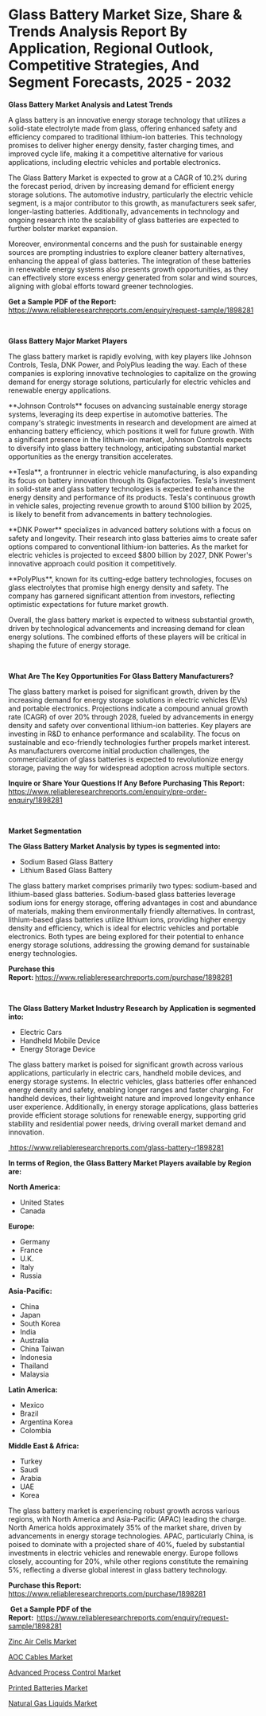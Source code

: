 <p><h1>Glass Battery Market Size, Share & Trends Analysis Report By Application, Regional Outlook, Competitive Strategies, And Segment Forecasts, 2025 - 2032</h1></p><p><strong>Glass Battery Market Analysis and Latest Trends</strong></p>
<p><p>A glass battery is an innovative energy storage technology that utilizes a solid-state electrolyte made from glass, offering enhanced safety and efficiency compared to traditional lithium-ion batteries. This technology promises to deliver higher energy density, faster charging times, and improved cycle life, making it a competitive alternative for various applications, including electric vehicles and portable electronics.</p><p>The Glass Battery Market is expected to grow at a CAGR of 10.2% during the forecast period, driven by increasing demand for efficient energy storage solutions. The automotive industry, particularly the electric vehicle segment, is a major contributor to this growth, as manufacturers seek safer, longer-lasting batteries. Additionally, advancements in technology and ongoing research into the scalability of glass batteries are expected to further bolster market expansion. </p><p>Moreover, environmental concerns and the push for sustainable energy sources are prompting industries to explore cleaner battery alternatives, enhancing the appeal of glass batteries. The integration of these batteries in renewable energy systems also presents growth opportunities, as they can effectively store excess energy generated from solar and wind sources, aligning with global efforts toward greener technologies.</p></p>
<p><strong>Get a Sample PDF of the Report:&nbsp;</strong> <a href="https://www.reliableresearchreports.com/enquiry/request-sample/1898281?utm_campaign=31&utm_medium=2&utm_source=Github&utm_content=ia&utm_term=13022025&utm_id=glass-battery">https://www.reliableresearchreports.com/enquiry/request-sample/1898281</a></p>
<p>&nbsp;</p>
<p><strong>Glass Battery Major Market Players</strong></p>
<p><p>The glass battery market is rapidly evolving, with key players like Johnson Controls, Tesla, DNK Power, and PolyPlus leading the way. Each of these companies is exploring innovative technologies to capitalize on the growing demand for energy storage solutions, particularly for electric vehicles and renewable energy applications.</p><p>**Johnson Controls** focuses on advancing sustainable energy storage systems, leveraging its deep expertise in automotive batteries. The company's strategic investments in research and development are aimed at enhancing battery efficiency, which positions it well for future growth. With a significant presence in the lithium-ion market, Johnson Controls expects to diversify into glass battery technology, anticipating substantial market opportunities as the energy transition accelerates.</p><p>**Tesla**, a frontrunner in electric vehicle manufacturing, is also expanding its focus on battery innovation through its Gigafactories. Tesla's investment in solid-state and glass battery technologies is expected to enhance the energy density and performance of its products. Tesla's continuous growth in vehicle sales, projecting revenue growth to around $100 billion by 2025, is likely to benefit from advancements in battery technologies.</p><p>**DNK Power** specializes in advanced battery solutions with a focus on safety and longevity. Their research into glass batteries aims to create safer options compared to conventional lithium-ion batteries. As the market for electric vehicles is projected to exceed $800 billion by 2027, DNK Power's innovative approach could position it competitively.</p><p>**PolyPlus**, known for its cutting-edge battery technologies, focuses on glass electrolytes that promise high energy density and safety. The company has garnered significant attention from investors, reflecting optimistic expectations for future market growth.</p><p>Overall, the glass battery market is expected to witness substantial growth, driven by technological advancements and increasing demand for clean energy solutions. The combined efforts of these players will be critical in shaping the future of energy storage.</p></p>
<p>&nbsp;</p>
<p><strong>What Are The Key Opportunities For Glass Battery Manufacturers?</strong></p>
<p><p>The glass battery market is poised for significant growth, driven by the increasing demand for energy storage solutions in electric vehicles (EVs) and portable electronics. Projections indicate a compound annual growth rate (CAGR) of over 20% through 2028, fueled by advancements in energy density and safety over conventional lithium-ion batteries. Key players are investing in R&D to enhance performance and scalability. The focus on sustainable and eco-friendly technologies further propels market interest. As manufacturers overcome initial production challenges, the commercialization of glass batteries is expected to revolutionize energy storage, paving the way for widespread adoption across multiple sectors.</p></p>
<p><strong>Inquire or Share Your Questions If Any Before Purchasing This Report:</strong> <a href="https://www.reliableresearchreports.com/enquiry/pre-order-enquiry/1898281?utm_campaign=31&utm_medium=2&utm_source=Github&utm_content=ia&utm_term=13022025&utm_id=glass-battery">https://www.reliableresearchreports.com/enquiry/pre-order-enquiry/1898281</a></p>
<p>&nbsp;</p>
<p><strong>Market Segmentation</strong></p>
<p><strong>The Glass Battery Market Analysis by types is segmented into:</strong></p>
<p><ul><li>Sodium Based Glass Battery</li><li>Lithium Based Glass Battery</li></ul></p>
<p><p>The glass battery market comprises primarily two types: sodium-based and lithium-based glass batteries. Sodium-based glass batteries leverage sodium ions for energy storage, offering advantages in cost and abundance of materials, making them environmentally friendly alternatives. In contrast, lithium-based glass batteries utilize lithium ions, providing higher energy density and efficiency, which is ideal for electric vehicles and portable electronics. Both types are being explored for their potential to enhance energy storage solutions, addressing the growing demand for sustainable energy technologies.</p></p>
<p><strong>Purchase this Report:&nbsp;</strong><a href="https://www.reliableresearchreports.com/purchase/1898281?utm_campaign=31&utm_medium=2&utm_source=Github&utm_content=ia&utm_term=13022025&utm_id=glass-battery">https://www.reliableresearchreports.com/purchase/1898281</a></p>
<p>&nbsp;</p>
<p><strong>The Glass Battery Market Industry Research by Application is segmented into:</strong></p>
<p><ul><li>Electric Cars</li><li>Handheld Mobile Device</li><li>Energy Storage Device</li></ul></p>
<p><p>The glass battery market is poised for significant growth across various applications, particularly in electric cars, handheld mobile devices, and energy storage systems. In electric vehicles, glass batteries offer enhanced energy density and safety, enabling longer ranges and faster charging. For handheld devices, their lightweight nature and improved longevity enhance user experience. Additionally, in energy storage applications, glass batteries provide efficient storage solutions for renewable energy, supporting grid stability and residential power needs, driving overall market demand and innovation.</p></p>
<p><a href="https://www.reliableresearchreports.com/glass-battery-r1898281?utm_campaign=31&utm_medium=2&utm_source=Github&utm_content=ia&utm_term=13022025&utm_id=glass-battery">&nbsp;https://www.reliableresearchreports.com/glass-battery-r1898281</a></p>
<p><strong>In terms of Region, the Glass Battery Market Players available by Region are:</strong></p>
<p>
    <p> <strong> North America: </strong>
        <ul>
            <li>United States</li>
            <li>Canada</li>
        </ul>
        </p> 
    <p> <strong> Europe: </strong>
        <ul>
            <li>Germany</li>
            <li>France</li>
            <li>U.K.</li>
            <li>Italy</li>
            <li>Russia</li>
        </ul>
        </p> 
    <p> <strong> Asia-Pacific: </strong>
        <ul>
            <li>China</li>
            <li>Japan</li>
            <li>South Korea</li>
            <li>India</li>
            <li>Australia</li>
            <li>China Taiwan</li>
            <li>Indonesia</li>
            <li>Thailand</li>
            <li>Malaysia</li>
        </ul>
        </p> 
    <p> <strong> Latin America: </strong>
        <ul>
            <li>Mexico</li>
            <li>Brazil</li>
            <li>Argentina Korea</li>
            <li>Colombia</li>
        </ul>
        </p> 
    <p> <strong> Middle East & Africa: </strong>
        <ul>
            <li>Turkey</li>
            <li>Saudi</li>
            <li>Arabia</li>
            <li>UAE</li>
            <li>Korea</li>
        </ul>
    </p>
    </p>
<p><p>The glass battery market is experiencing robust growth across various regions, with North America and Asia-Pacific (APAC) leading the charge. North America holds approximately 35% of the market share, driven by advancements in energy storage technologies. APAC, particularly China, is poised to dominate with a projected share of 40%, fueled by substantial investments in electric vehicles and renewable energy. Europe follows closely, accounting for 20%, while other regions constitute the remaining 5%, reflecting a diverse global interest in glass battery technology.</p></p>
<p><strong>Purchase this Report: </strong><a href="https://www.reliableresearchreports.com/purchase/1898281?utm_campaign=31&utm_medium=2&utm_source=Github&utm_content=ia&utm_term=13022025&utm_id=glass-battery">https://www.reliableresearchreports.com/purchase/1898281</a></p>
<p>&nbsp;<strong>Get a Sample PDF of the Report:&nbsp;&nbsp;</strong><a href="https://www.reliableresearchreports.com/enquiry/request-sample/1898281?utm_campaign=31&utm_medium=2&utm_source=Github&utm_content=ia&utm_term=13022025&utm_id=glass-battery">https://www.reliableresearchreports.com/enquiry/request-sample/1898281</a></p>
<p><strong></strong></p>
<p><p><a href="https://github.com/salodipura00/Market-Research-Report-List-1/blob/main/zinc-air-cells-market.md?utm_campaign=31&utm_medium=2&utm_source=Github&utm_content=ia&utm_term=13022025&utm_id=glass-battery">Zinc Air Cells Market</a></p><p><a href="https://github.com/saeiddaemo/Market-Research-Report-List-1/blob/main/aoc-cables-market.md?utm_campaign=31&utm_medium=2&utm_source=Github&utm_content=ia&utm_term=13022025&utm_id=glass-battery">AOC Cables Market</a></p><p><a href="https://github.com/supicweg/Market-Research-Report-List-1/blob/main/advanced-process-control-market.md?utm_campaign=31&utm_medium=2&utm_source=Github&utm_content=ia&utm_term=13022025&utm_id=glass-battery">Advanced Process Control Market</a></p><p><a href="https://github.com/howdlecirone/Market-Research-Report-List-1/blob/main/printed-batteries-market.md?utm_campaign=31&utm_medium=2&utm_source=Github&utm_content=ia&utm_term=13022025&utm_id=glass-battery">Printed Batteries Market</a></p><p><a href="https://github.com/shopovdjondo/Market-Research-Report-List-1/blob/main/natural-gas-liquids-market.md?utm_campaign=31&utm_medium=2&utm_source=Github&utm_content=ia&utm_term=13022025&utm_id=glass-battery">Natural Gas Liquids Market</a></p></p>